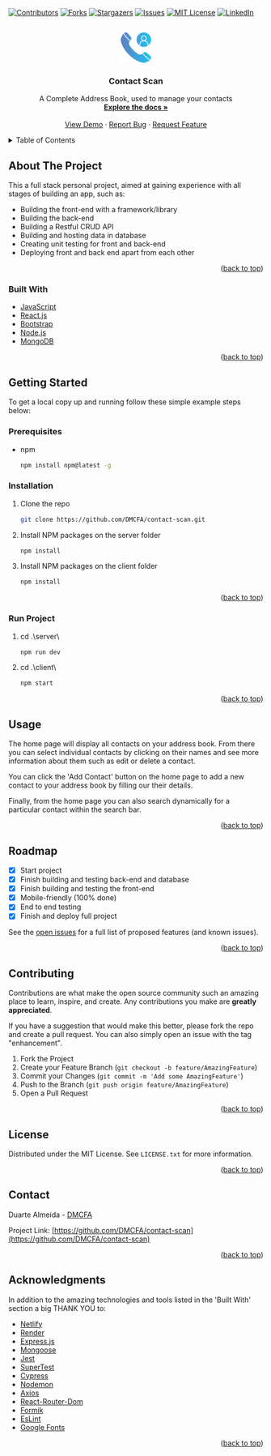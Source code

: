 <div id="top"></div>

[![Contributors][contributors-shield]][contributors-url]
[![Forks][forks-shield]][forks-url]
[![Stargazers][stars-shield]][stars-url]
[![Issues][issues-shield]][issues-url]
[![MIT License][license-shield]][license-url]
[![LinkedIn][linkedin-shield]][linkedin-url]

<!-- PROJECT LOGO -->
<br />
<div align="center">
  <a href="https://github.com/DMCFA/contact-scan">
    <img src="client\src\img\contact.png" alt="Logo" width="60" height="60">
  </a>

  <h3 align="center">Contact Scan</h3>

  <p align="center">
    A Complete Address Book, used to manage your contacts
    <br />
    <a href="https://github.com/DMCFA/contact-scan"><strong>Explore the docs »</strong></a>
    <br />
    <br />
    <a href="https://contact-scan.netlify.app/">View Demo</a>
    ·
    <a href="https://github.com/DMCFA/contact-scan/issues">Report Bug</a>
    ·
    <a href="https://github.com/DMCFA/contact-scan/issues">Request Feature</a>
  </p>
</div>

<!-- TABLE OF CONTENTS -->
<details>
  <summary>Table of Contents</summary>
  <ol>
    <li>
      <a href="#about-the-project">About The Project</a>
      <ul>
        <li><a href="#built-with">Built With</a></li>
      </ul>
    </li>
    <li>
      <a href="#getting-started">Getting Started</a>
      <ul>
        <li><a href="#prerequisites">Prerequisites</a></li>
        <li><a href="#installation">Installation</a></li>
        <li><a href="#installation">Running Project</a></li>
      </ul>
    </li>
    <li><a href="#usage">Usage</a></li>
    <li><a href="#roadmap">Roadmap</a></li>
    <li><a href="#contributing">Contributing</a></li>
    <li><a href="#license">License</a></li>
    <li><a href="#contact">Contact</a></li>
    <li><a href="#acknowledgments">Acknowledgments</a></li>
  </ol>
</details>

<!-- ABOUT THE PROJECT -->

## About The Project

This a full stack personal project, aimed at gaining experience with all stages of building an app, such as:

- Building the front-end with a framework/library
- Building the back-end
- Building a Restful CRUD API
- Building and hosting data in database
- Creating unit testing for front and back-end
- Deploying front and back end apart from each other

<p align="right">(<a href="#top">back to top</a>)</p>

### Built With

- [JavaScript](https://javascript.com/)
- [React.js](https://reactjs.org/)
- [Bootstrap](https://getbootstrap.com)
- [Node.js](https://nodejs.org/)
- [MongoDB](https://www.mongodb.com/)

<p align="right">(<a href="#top">back to top</a>)</p>

<!-- GETTING STARTED -->

## Getting Started

To get a local copy up and running follow these simple example steps below:

### Prerequisites

- npm
  ```sh
  npm install npm@latest -g
  ```

### Installation

1. Clone the repo
   ```sh
   git clone https://github.com/DMCFA/contact-scan.git
   ```
2. Install NPM packages on the server folder
   ```sh
   npm install
   ```
3. Install NPM packages on the client folder
   ```sh
   npm install
   ```

<p align="right">(<a href="#top">back to top</a>)</p>

### Run Project

1. cd .\server\
   ```sh
   npm run dev
   ```
2. cd .\client\
   ```sh
   npm start
   ```

<p align="right">(<a href="#top">back to top</a>)</p>

<!-- USAGE EXAMPLES -->

## Usage

The home page will display all contacts on your address book. From there you can select individual contacts by clicking on their names and see more information about them such as edit or delete a contact.

You can click the 'Add Contact' button on the home page to add a new contact to your address book by filling our their details.

Finally, from the home page you can also search dynamically for a particular contact within the search bar.

<p align="right">(<a href="#top">back to top</a>)</p>

<!-- ROADMAP -->

## Roadmap

- [x] Start project
- [x] Finish building and testing back-end and database
- [x] Finish building and testing the front-end
- [x] Mobile-friendly (100% done)
- [x] End to end testing
- [x] Finish and deploy full project

See the [open issues](https://github.com/DMCFA/contact-scan/issues) for a full list of proposed features (and known issues).

<p align="right">(<a href="#top">back to top</a>)</p>

<!-- CONTRIBUTING -->

## Contributing

Contributions are what make the open source community such an amazing place to learn, inspire, and create. Any contributions you make are **greatly appreciated**.

If you have a suggestion that would make this better, please fork the repo and create a pull request. You can also simply open an issue with the tag "enhancement".

1. Fork the Project
2. Create your Feature Branch (`git checkout -b feature/AmazingFeature`)
3. Commit your Changes (`git commit -m 'Add some AmazingFeature'`)
4. Push to the Branch (`git push origin feature/AmazingFeature`)
5. Open a Pull Request

<p align="right">(<a href="#top">back to top</a>)</p>

<!-- LICENSE -->

## License

Distributed under the MIT License. See `LICENSE.txt` for more information.

<p align="right">(<a href="#top">back to top</a>)</p>

<!-- CONTACT -->

## Contact

Duarte Almeida - [DMCFA](https://linkedin.com/in/duarte-almeida-dmcfa/)

Project Link: [https://github.com/DMCFA/contact-scan](https://github.com/DMCFA/contact-scan)

<p align="right">(<a href="#top">back to top</a>)</p>

<!-- ACKNOWLEDGMENTS -->

## Acknowledgments

In addition to the amazing technologies and tools listed in the 'Built With' section a big THANK YOU to:

- [Netlify](https://www.netlify.com/)
- [Render](https://render.com/)
- [Express.js](https://expressjs.com/)
- [Mongoose](https://mongoosejs.com/)
- [Jest](https://jestjs.io)
- [SuperTest](https://www.npmjs.com/package/supertest)
- [Cypress](https://www.cypress.io/)
- [Nodemon](https://nodemon.io/)
- [Axios](https://axios-http.com/)
- [React-Router-Dom](https://reactrouter.com/)
- [Formik](https://formik.org/)
- [EsLint](https://eslint.org/)
- [Google Fonts](https://fonts.google.com/)

<p align="right">(<a href="#top">back to top</a>)</p>

<!-- MARKDOWN LINKS & IMAGES -->
<!-- https://www.markdownguide.org/basic-syntax/#reference-style-links -->

[contributors-shield]: https://img.shields.io/github/contributors/DMCFA/contact-scan.svg?style=for-the-badge
[contributors-url]: https://github.com/DMCFA/contact-scan/graphs/contributors
[forks-shield]: https://img.shields.io/github/forks/DMCFA/contact-scan.svg?style=for-the-badge
[forks-url]: https://github.com/DMCFA/contact-scan/network/members
[stars-shield]: https://img.shields.io/github/stars/DMCFA/contact-scan.svg?style=for-the-badge
[stars-url]: https://github.com/DMCFA/contact-scan/stargazers
[issues-shield]: https://img.shields.io/github/issues/DMCFA/contact-scan.svg?style=for-the-badge
[issues-url]: https://github.com/DMCFA/contact-scan/issues
[license-shield]: https://img.shields.io/github/license/DMCFA/contact-scan.svg?style=for-the-badge
[license-url]: https://github.com/DMCFA/contact-scan/blob/main/LICENSE
[linkedin-shield]: https://img.shields.io/badge/-LinkedIn-black.svg?style=for-the-badge&logo=linkedin&colorB=555
[linkedin-url]: https://linkedin.com/in/duarte-almeida-dmcfa/

